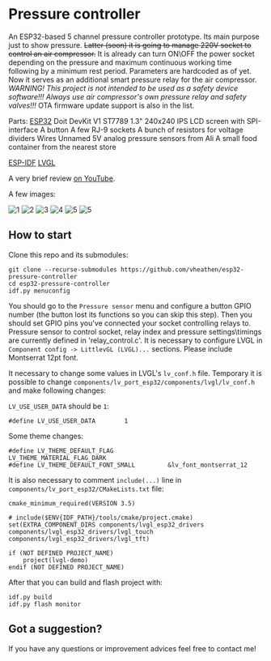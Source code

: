 # Pressure controller
An ESP32-based 5 channel pressure controller prototype.
Its main purpose just to show pressure.
~~Latter (soon) it is going to manage 220V socket to control an air compressor.~~
It is already can turn ON\OFF the power socket depending on the pressure and maximum continuous working time following by a minimum rest period. Parameters are hardcoded as of yet. Now it serves as an additional smart pressure relay for the air compressor. 
*WARNING! This project is not intended to be used as a safety device software!!! Always use air compressor's own pressure relay and safety valves!!!*
OTA firmware update support is also in the list.

Parts:
[ESP32](https://www.espressif.com/en/products/socs/esp32/overview) Doit DevKit V1
ST7789 1.3" 240x240 IPS LCD screen with SPI-interface
A button
A few RJ-9 sockets
A bunch of resistors for voltage dividers
Wires
Unnamed 5V analog pressure sensors from Ali
A small food container from the nearest store

[ESP-IDF](https://docs.espressif.com/projects/esp-idf/en/latest/esp32/)
[LVGL](https://lvgl.io)

A very brief review [on YouTube](https://youtu.be/pnPwiyVQR3A).

A few images:

![1](images/1.jpg?raw=true)
![2](images/2.jpg?raw=true)
![3](images/3.jpg?raw=true)
![4](images/4.jpg?raw=true)
![5](images/5.jpg?raw=true)
![5](images/6.jpg?raw=true)

## How to start
Clone this repo and its submodules:

```
git clone --recurse-submodules https://github.com/vheathen/esp32-pressure-controller
cd esp32-pressure-controller
idf.py menuconfig
```

You should go to the `Pressure sensor` menu and configure a button GPIO number (the button lost its functions so you can skip this step). Then you should set GPIO pins you've connected your socket controlling relays to.
Pressure sensor to control socket, relay index and pressure settings\timings are currently defined in 'relay_control.c'.
It is necessary to configure LVGL in `Component config -> LittlevGL (LVGL)...` sections.
Please include Montserrat 12pt font.

It necessary to change some values in LVGL's `lv_conf.h` file. Temporary it is possible to change `components/lv_port_esp32/components/lvgl/lv_conf.h` and make following changes:

`LV_USE_USER_DATA` should be `1`:
```
#define LV_USE_USER_DATA        1
```

Some theme changes:
```
#define LV_THEME_DEFAULT_FLAG               LV_THEME_MATERIAL_FLAG_DARK
#define LV_THEME_DEFAULT_FONT_SMALL         &lv_font_montserrat_12
```

It is also necessary to comment `include(...)` line in `components/lv_port_esp32/CMakeLists.txt` file:
```
cmake_minimum_required(VERSION 3.5)

# include($ENV{IDF_PATH}/tools/cmake/project.cmake)
set(EXTRA_COMPONENT_DIRS components/lvgl_esp32_drivers components/lvgl_esp32_drivers/lvgl_touch components/lvgl_esp32_drivers/lvgl_tft)

if (NOT DEFINED PROJECT_NAME)
	project(lvgl-demo)
endif (NOT DEFINED PROJECT_NAME)
```

After that you can build and flash project with:
```
idf.py build
idf.py flash monitor
```

## Got a suggestion?

If you have any questions or improvement advices feel free to contact me!
